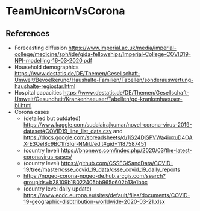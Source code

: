# TeamUnicornVsCorona

## References
-   Forecasting diffusion https://www.imperial.ac.uk/media/imperial-college/medicine/sph/ide/gida-fellowships/Imperial-College-COVID19-NPI-modelling-16-03-2020.pdf
-   Household demographics https://www.destatis.de/DE/Themen/Gesellschaft-Umwelt/Bevoelkerung/Haushalte-Familien/Tabellen/sonderauswertung-haushalte-regiostar.html
-   Hospital capacities https://www.destatis.de/DE/Themen/Gesellschaft-Umwelt/Gesundheit/Krankenhaeuser/Tabellen/gd-krankenhaeuser-bl.html
-   Corona cases
    -   (detailed but outdated) https://www.kaggle.com/sudalairajkumar/novel-corona-virus-2019-dataset#COVID19_line_list_data.csv and https://docs.google.com/spreadsheets/d/1jS24DjSPVWa4iuxuD4OAXrE3QeI8c9BC1hSlqr-NMiU/edit#gid=1187587451
    -   (country level) https://bnonews.com/index.php/2020/03/the-latest-coronavirus-cases/
    -   (country level) https://github.com/CSSEGISandData/COVID-19/tree/master/csse_covid_19_data/csse_covid_19_daily_reports
    -   https://npgeo-corona-npgeo-de.hub.arcgis.com/search?groupIds=b28109b18022405bb965c602b13e1bbc
    - (country level daily update) https://www.ecdc.europa.eu/sites/default/files/documents/COVID-19-geographic-disbtribution-worldwide-2020-03-21.xlsx